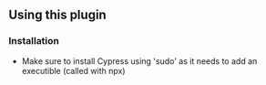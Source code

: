 ## Using this plugin

### Installation 

- Make sure to install Cypress using 'sudo' as it needs to add an executible (called with npx)
